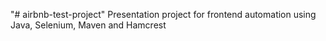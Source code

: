 "# airbnb-test-project" 
Presentation project for frontend automation using Java, Selenium, Maven and Hamcrest
